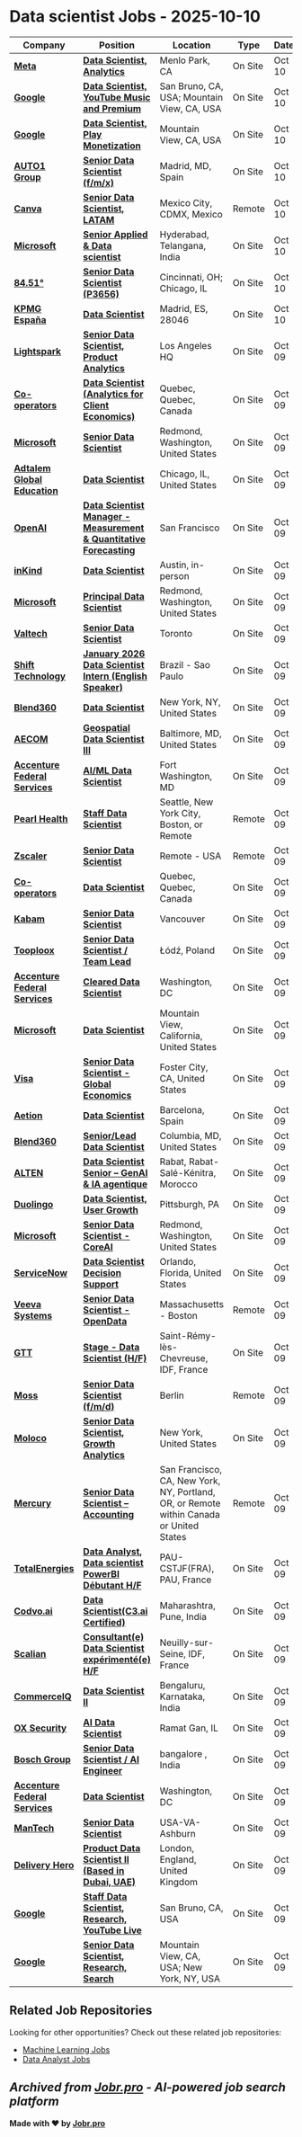 # Data scientist Jobs - 2025-10-10

| Company | Position | Location | Type | Date |
| ------- | -------- | -------- | ---- | ------ |
| **[Meta](https://www.meta.com/)** | **[Data Scientist, Analytics](https://jobr.pro/job/29944698/data-scientist-analytics?utm_source=github&utm_medium=repo&utm_campaign=github-data-science-jobs)** | Menlo Park, CA | On Site | Oct 10 |
| **[Google](https://www.google.com/)** | **[Data Scientist, YouTube Music and Premium](https://jobr.pro/job/29943809/data-scientist-youtube-music-and-premium?utm_source=github&utm_medium=repo&utm_campaign=github-data-science-jobs)** | San Bruno, CA, USA; Mountain View, CA, USA | On Site | Oct 10 |
| **[Google](https://www.google.com/)** | **[Data Scientist, Play Monetization](https://jobr.pro/job/29943586/data-scientist-play-monetization?utm_source=github&utm_medium=repo&utm_campaign=github-data-science-jobs)** | Mountain View, CA, USA | On Site | Oct 10 |
| **[AUTO1 Group](https://www.auto1-group.com)** | **[Senior Data Scientist (f/m/x)](https://jobr.pro/job/29925735/senior-data-scientist-fmx?utm_source=github&utm_medium=repo&utm_campaign=github-data-science-jobs)** | Madrid, MD, Spain | On Site | Oct 10 |
| **[Canva](https://www.canva.com)** | **[Senior Data Scientist, LATAM](https://jobr.pro/job/29916835/senior-data-scientist-latam?utm_source=github&utm_medium=repo&utm_campaign=github-data-science-jobs)** | Mexico City, CDMX, Mexico | Remote | Oct 10 |
| **[Microsoft](https://www.microsoft.com/)** | **[Senior Applied & Data scientist](https://jobr.pro/job/29945636/senior-applied-data-scientist?utm_source=github&utm_medium=repo&utm_campaign=github-data-science-jobs)** | Hyderabad, Telangana, India | On Site | Oct 10 |
| **[84.51°](https://www.8451.com/)** | **[Senior Data Scientist (P3656)](https://jobr.pro/job/29908605/senior-data-scientist-p3656?utm_source=github&utm_medium=repo&utm_campaign=github-data-science-jobs)** | Cincinnati, OH; Chicago, IL | On Site | Oct 10 |
| **[KPMG España](https://www.kpmg.es)** | **[Data Scientist](https://jobr.pro/job/29925568/data-scientist?utm_source=github&utm_medium=repo&utm_campaign=github-data-science-jobs)** | Madrid, ES, 28046 | On Site | Oct 10 |
| **[Lightspark](https://www.lightspark.com/)** | **[Senior Data Scientist, Product Analytics](https://jobr.pro/job/29912203/senior-data-scientist-product-analytics?utm_source=github&utm_medium=repo&utm_campaign=github-data-science-jobs)** | Los Angeles HQ | On Site | Oct 09 |
| **[Co-operators](https://www.cooperators.ca/)** | **[Data Scientist (Analytics for Client Economics)](https://jobr.pro/job/29921978/data-scientist-analytics-for-client-economics?utm_source=github&utm_medium=repo&utm_campaign=github-data-science-jobs)** | Quebec, Quebec, Canada | On Site | Oct 09 |
| **[Microsoft](https://www.microsoft.com/)** | **[Senior Data Scientist](https://jobr.pro/job/29945700/senior-data-scientist?utm_source=github&utm_medium=repo&utm_campaign=github-data-science-jobs)** | Redmond, Washington, United States | On Site | Oct 09 |
| **[Adtalem Global Education](https://www.adtalem.com)** | **[Data Scientist](https://jobr.pro/job/29899929/data-scientist?utm_source=github&utm_medium=repo&utm_campaign=github-data-science-jobs)** | Chicago, IL, United States | On Site | Oct 09 |
| **[OpenAI](https://openai.com/)** | **[Data Scientist Manager - Measurement & Quantitative Forecasting](https://jobr.pro/job/29913736/data-scientist-manager-measurement-quantitative-forecasting?utm_source=github&utm_medium=repo&utm_campaign=github-data-science-jobs)** | San Francisco | On Site | Oct 09 |
| **[inKind](https://inkind.com/)** | **[Data Scientist](https://jobr.pro/job/29917302/data-scientist?utm_source=github&utm_medium=repo&utm_campaign=github-data-science-jobs)** | Austin, in-person | On Site | Oct 09 |
| **[Microsoft](https://www.microsoft.com/)** | **[Principal Data Scientist](https://jobr.pro/job/29945765/principal-data-scientist?utm_source=github&utm_medium=repo&utm_campaign=github-data-science-jobs)** | Redmond, Washington, United States | On Site | Oct 09 |
| **[Valtech](https://www.valtech.com/)** | **[Senior Data Scientist](https://jobr.pro/job/29913438/senior-data-scientist?utm_source=github&utm_medium=repo&utm_campaign=github-data-science-jobs)** | Toronto | On Site | Oct 09 |
| **[Shift Technology](https://www.shift-technology.com/)** | **[January 2026 Data Scientist Intern (English Speaker)](https://jobr.pro/job/29904471/january-2026-data-scientist-intern-english-speaker?utm_source=github&utm_medium=repo&utm_campaign=github-data-science-jobs)** | Brazil - Sao Paulo | On Site | Oct 09 |
| **[Blend360](https://blend360.com)** | **[Data Scientist](https://jobr.pro/job/29899935/data-scientist?utm_source=github&utm_medium=repo&utm_campaign=github-data-science-jobs)** | New York, NY, United States | On Site | Oct 09 |
| **[AECOM](https://www.aecom.com)** | **[Geospatial Data Scientist III](https://jobr.pro/job/29899939/geospatial-data-scientist-iii?utm_source=github&utm_medium=repo&utm_campaign=github-data-science-jobs)** | Baltimore, MD, United States | On Site | Oct 09 |
| **[Accenture Federal Services](https://www.accenture.com/)** | **[AI/ML Data Scientist](https://jobr.pro/job/29923914/aiml-data-scientist?utm_source=github&utm_medium=repo&utm_campaign=github-data-science-jobs)** | Fort Washington, MD | On Site | Oct 09 |
| **[Pearl Health](https://pearlhealth.com/)** | **[Staff Data Scientist](https://jobr.pro/job/29913991/staff-data-scientist?utm_source=github&utm_medium=repo&utm_campaign=github-data-science-jobs)** | Seattle, New York City, Boston, or Remote | Remote | Oct 09 |
| **[Zscaler](https://www.zscaler.com/careers)** | **[Senior Data Scientist](https://jobr.pro/job/29923849/senior-data-scientist?utm_source=github&utm_medium=repo&utm_campaign=github-data-science-jobs)** | Remote - USA | Remote | Oct 09 |
| **[Co-operators](https://www.cooperators.ca/)** | **[Data Scientist](https://jobr.pro/job/29921981/data-scientist?utm_source=github&utm_medium=repo&utm_campaign=github-data-science-jobs)** | Quebec, Quebec, Canada | On Site | Oct 09 |
| **[Kabam](https://kabam.com/)** | **[Senior Data Scientist](https://jobr.pro/job/29907110/senior-data-scientist?utm_source=github&utm_medium=repo&utm_campaign=github-data-science-jobs)** | Vancouver | On Site | Oct 09 |
| **[Tooploox](https://tooploox.com/)** | **[Senior Data Scientist / Team Lead](https://jobr.pro/job/29941669/senior-data-scientist-team-lead?utm_source=github&utm_medium=repo&utm_campaign=github-data-science-jobs)** | Łódź, Poland | On Site | Oct 09 |
| **[Accenture Federal Services](https://www.accenture.com/)** | **[Cleared Data Scientist](https://jobr.pro/job/29923918/cleared-data-scientist?utm_source=github&utm_medium=repo&utm_campaign=github-data-science-jobs)** | Washington, DC | On Site | Oct 09 |
| **[Microsoft](https://www.microsoft.com/)** | **[Data Scientist](https://jobr.pro/job/29945846/data-scientist?utm_source=github&utm_medium=repo&utm_campaign=github-data-science-jobs)** | Mountain View, California, United States | On Site | Oct 09 |
| **[Visa](https://visa.com)** | **[Senior Data Scientist - Global Economics](https://jobr.pro/job/29899943/senior-data-scientist-global-economics?utm_source=github&utm_medium=repo&utm_campaign=github-data-science-jobs)** | Foster City, CA, United States | On Site | Oct 09 |
| **[Aetion](https://aetion.com/)** | **[Data Scientist](https://jobr.pro/job/29919940/data-scientist?utm_source=github&utm_medium=repo&utm_campaign=github-data-science-jobs)** | Barcelona, Spain | On Site | Oct 09 |
| **[Blend360](https://blend360.com)** | **[Senior/Lead Data Scientist](https://jobr.pro/job/29899945/seniorlead-data-scientist?utm_source=github&utm_medium=repo&utm_campaign=github-data-science-jobs)** | Columbia, MD, United States | On Site | Oct 09 |
| **[ALTEN](https://www.alten.com/)** | **[Data Scientist Senior – GenAI & IA agentique](https://jobr.pro/job/29899796/data-scientist-senior-genai-ia-agentique?utm_source=github&utm_medium=repo&utm_campaign=github-data-science-jobs)** | Rabat, Rabat-Salé-Kénitra, Morocco | On Site | Oct 09 |
| **[Duolingo](https://www.duolingo.com/)** | **[Data Scientist, User Growth](https://jobr.pro/job/29910843/data-scientist-user-growth?utm_source=github&utm_medium=repo&utm_campaign=github-data-science-jobs)** | Pittsburgh, PA | On Site | Oct 09 |
| **[Microsoft](https://www.microsoft.com/)** | **[Senior Data Scientist - CoreAI](https://jobr.pro/job/29945882/senior-data-scientist-coreai?utm_source=github&utm_medium=repo&utm_campaign=github-data-science-jobs)** | Redmond, Washington, United States | On Site | Oct 09 |
| **[ServiceNow](https://www.servicenow.com)** | **[Data Scientist Decision Support](https://jobr.pro/job/29899954/data-scientist-decision-support?utm_source=github&utm_medium=repo&utm_campaign=github-data-science-jobs)** | Orlando, Florida, United States | On Site | Oct 09 |
| **[Veeva Systems](https://www.veeva.com/)** | **[Senior Data Scientist - OpenData](https://jobr.pro/job/29904686/senior-data-scientist-opendata?utm_source=github&utm_medium=repo&utm_campaign=github-data-science-jobs)** | Massachusetts - Boston | Remote | Oct 09 |
| **[GTT](https://gtt.fr)** | **[Stage - Data Scientist (H/F)](https://jobr.pro/job/29899959/stage-data-scientist-hf?utm_source=github&utm_medium=repo&utm_campaign=github-data-science-jobs)** | Saint-Rémy-lès-Chevreuse, IDF, France | On Site | Oct 09 |
| **[Moss](https://www.getmoss.com)** | **[Senior Data Scientist (f/m/d)](https://jobr.pro/job/29915783/senior-data-scientist-fmd?utm_source=github&utm_medium=repo&utm_campaign=github-data-science-jobs)** | Berlin | Remote | Oct 09 |
| **[Moloco](https://www.moloco.com/)** | **[Senior Data Scientist, Growth Analytics](https://jobr.pro/job/29913045/senior-data-scientist-growth-analytics?utm_source=github&utm_medium=repo&utm_campaign=github-data-science-jobs)** | New York, United States | On Site | Oct 09 |
| **[Mercury](https://mercury.com/)** | **[Senior Data Scientist – Accounting](https://jobr.pro/job/29905136/senior-data-scientist-accounting?utm_source=github&utm_medium=repo&utm_campaign=github-data-science-jobs)** | San Francisco, CA, New York, NY, Portland, OR, or Remote within Canada or United States | Remote | Oct 09 |
| **[TotalEnergies](https://totalenergies.com/)** | **[Data Analyst, Data scientist PowerBI Débutant H/F](https://jobr.pro/job/29868305/data-analyst-data-scientist-powerbi-debutant-hf?utm_source=github&utm_medium=repo&utm_campaign=github-data-science-jobs)** | PAU-CSTJF(FRA), PAU, France | On Site | Oct 09 |
| **[Codvo.ai](https://www.codvo.ai/)** | **[Data Scientist(C3.ai Certified)](https://jobr.pro/job/29872765/data-scientistc3ai-certified?utm_source=github&utm_medium=repo&utm_campaign=github-data-science-jobs)** | Maharashtra, Pune, India | On Site | Oct 09 |
| **[Scalian](https://www.scalian.com)** | **[Consultant(e) Data Scientist expérimenté(e) H/F](https://jobr.pro/job/29899970/consultante-data-scientist-experimentee-hf?utm_source=github&utm_medium=repo&utm_campaign=github-data-science-jobs)** | Neuilly-sur-Seine, IDF, France | On Site | Oct 09 |
| **[CommerceIQ](https://commerceiq.ai/)** | **[Data Scientist II](https://jobr.pro/job/29913280/data-scientist-ii?utm_source=github&utm_medium=repo&utm_campaign=github-data-science-jobs)** | Bengaluru, Karnataka, India | On Site | Oct 09 |
| **[OX Security](https://www.ox.security/)** | **[AI Data Scientist](https://jobr.pro/job/29877225/ai-data-scientist?utm_source=github&utm_medium=repo&utm_campaign=github-data-science-jobs)** | Ramat Gan, IL | On Site | Oct 09 |
| **[Bosch Group](https://www.bosch.com)** | **[Senior Data Scientist / AI Engineer](https://jobr.pro/job/29899802/senior-data-scientist-ai-engineer?utm_source=github&utm_medium=repo&utm_campaign=github-data-science-jobs)** | bangalore , India | On Site | Oct 09 |
| **[Accenture Federal Services](https://www.accenture.com/)** | **[Data Scientist](https://jobr.pro/job/29923921/data-scientist?utm_source=github&utm_medium=repo&utm_campaign=github-data-science-jobs)** | Washington, DC | On Site | Oct 09 |
| **[ManTech](https://www.mantech.com/)** | **[Senior Data Scientist](https://jobr.pro/job/29861908/senior-data-scientist?utm_source=github&utm_medium=repo&utm_campaign=github-data-science-jobs)** | USA-VA-Ashburn | On Site | Oct 09 |
| **[Delivery Hero](https://www.deliveryhero.com)** | **[Product Data Scientist II (Based in Dubai, UAE)](https://jobr.pro/job/29862234/product-data-scientist-ii-based-in-dubai-uae?utm_source=github&utm_medium=repo&utm_campaign=github-data-science-jobs)** | London, England, United Kingdom | On Site | Oct 09 |
| **[Google](https://www.google.com/)** | **[Staff Data Scientist, Research, YouTube Live](https://jobr.pro/job/29856358/staff-data-scientist-research-youtube-live?utm_source=github&utm_medium=repo&utm_campaign=github-data-science-jobs)** | San Bruno, CA, USA | On Site | Oct 09 |
| **[Google](https://www.google.com/)** | **[Senior Data Scientist, Research, Search](https://jobr.pro/job/29856302/senior-data-scientist-research-search?utm_source=github&utm_medium=repo&utm_campaign=github-data-science-jobs)** | Mountain View, CA, USA; New York, NY, USA | On Site | Oct 09 |

## Related Job Repositories

Looking for other opportunities? Check out these related job repositories:

- [Machine Learning Jobs](https://github.com/jobs-jobr-pro/Machine-Learning-Jobs)
- [Data Analyst Jobs](https://github.com/jobs-jobr-pro/Data-Analyst-Jobs)



*Archived from [Jobr.pro](https://jobr.pro?utm_source=github&utm_medium=repo&utm_campaign=github-data-science-jobs) - AI-powered job search platform*
---

**Made with ❤️ by [Jobr.pro](https://jobr.pro?utm_source=github&utm_medium=repo&utm_campaign=github-data-science-jobs)**